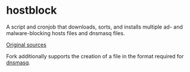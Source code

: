 hostblock
=========

A script and cronjob that downloads, sorts, and installs multiple ad- and malware-blocking hosts files and dnsmasq files.

[Original sources](http://gaenserich.github.io/hostsblock/)

Fork additionally supports the creation of a file in the format required for [dnsmasq](http://www.thekelleys.org.uk/dnsmasq/doc.html).
